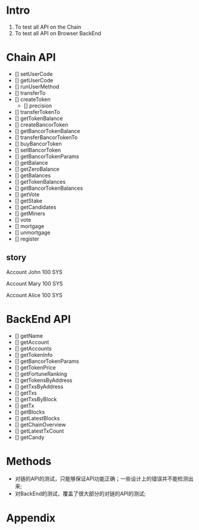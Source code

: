 # Intro
1. To test all API on the Chain
2. To test all API on Browser BackEnd
   
# Chain API
- [] setUserCode
- [] getUserCode
- [] runUserMethod
- [] transferTo
- [] createToken
    - [] precision
- [] transferTokenTo
- [] getTokenBalance
- [] createBancorToken
- [] getBancorTokenBalance
- [] transferBancorTokenTo
- [] buyBancorToken
- [] sellBancorToken
- [] getBancorTokenParams
- [] getBalance
- [] getZeroBalance
- [] getBalances
- [] getTokenBalances
- [] getBancorTokenBalances
- [] getVote
- [] getStake
- [] getCandidates
- [] getMiners
- [] vote
- [] mortgage
- [] unmortgage
- [] register

## story
Account John 100 SYS

Account Mary 100 SYS

Account Alice 100 SYS






# BackEnd API

- [] getName
- [] getAccount
- [] getAccounts
- [] getTokenInfo
- [] getBancorTokenParams
- [] getTokenPrice
- [] getFortuneRanking
- [] getTokensByAddress
- [] getTxsByAddress
- [] getTxs
- [] getTxsByBlock
- [] getTx
- [] getBlocks
- [] getLatestBlocks
- [] getChainOverview
- [] getLatestTxCount
- [] getCandy

# Methods
* 对链的API的测试，只能够保证API功能正确；一些设计上的错误并不能检测出来;
* 对BackEnd的测试，覆盖了很大部分的对链的API的测试;
# Appendix


